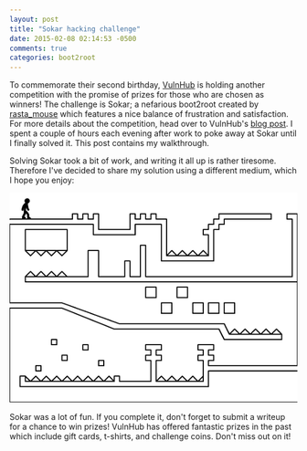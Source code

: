 ```yaml
---
layout: post
title: "Sokar hacking challenge"
date: 2015-02-08 02:14:53 -0500
comments: true
categories: boot2root
---
```


To commemorate their second birthday, [VulnHub](https://www.vulnhub.com) is holding another competition with the promise of prizes for those who are chosen as winners! The challenge is Sokar; a nefarious boot2root created by [rasta_mouse](https://twitter.com/_RastaMouse) which features a nice balance of frustration and satisfaction. For more details about the competition, head over to VulnHub's [blog post](http://blog.vulnhub.com/2015/01/competition-sokar.html). I spent a couple of hours each evening after work to poke away at Sokar until I finally solved it. This post contains my walkthrough.

<!-- more --> 

Solving Sokar took a bit of work, and writing it all up is rather tiresome. Therefore I've decided to share my solution using a different medium, which I hope you enjoy: 

![](/images/2015-02-08/01.gif)

Sokar was a lot of fun. If you complete it, don't forget to submit a writeup for a chance to win prizes! VulnHub has offered fantastic prizes in the past which include gift cards, t-shirts, and challenge coins. Don't miss out on it!
